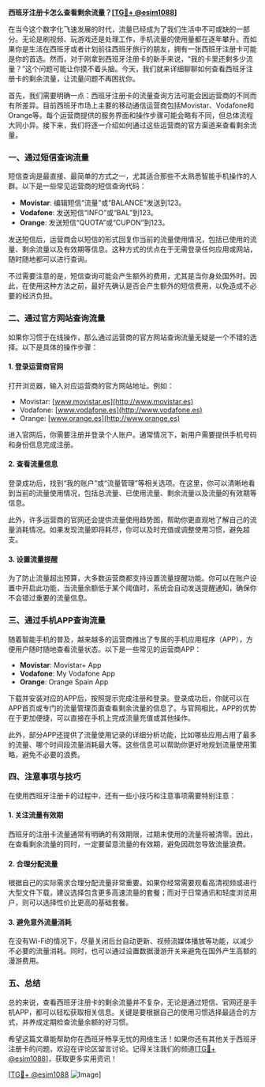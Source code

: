 **西班牙注册卡怎么查看剩余流量？[[TG💪+ @esim1088](https://t.me/s/esim1088)]**

在当今这个数字化飞速发展的时代，流量已经成为了我们生活中不可或缺的一部分。无论是刷视频、玩游戏还是处理工作，手机流量的使用量都在逐年攀升。而如果你是生活在西班牙或者计划前往西班牙旅行的朋友，拥有一张西班牙注册卡可能是你的首选。然而，对于刚拿到西班牙注册卡的新手来说，“我的卡里还剩多少流量？”这个问题可能让你摸不着头脑。今天，我们就来详细聊聊如何查看西班牙注册卡的剩余流量，让流量问题不再困扰你。

首先，我们需要明确一点：西班牙注册卡的流量查询方法可能会因运营商的不同而有所差异。目前西班牙市场上主要的移动通信运营商包括Movistar、Vodafone和Orange等。每个运营商提供的服务界面和操作步骤可能会略有不同，但总体流程大同小异。接下来，我们将逐一介绍如何通过这些运营商的官方渠道来查看剩余流量。

### **一、通过短信查询流量**

短信查询是最直接、最简单的方式之一，尤其适合那些不太熟悉智能手机操作的人群。以下是一些常见运营商的短信查询代码：

- **Movistar**: 编辑短信“流量”或“BALANCE”发送到123。
- **Vodafone**: 发送短信“INFO”或“BAL”到123。
- **Orange**: 发送短信“QUOTA”或“CUPON”到123。

发送短信后，运营商会以短信的形式回复你当前的流量使用情况，包括已使用的流量、剩余流量以及有效期等信息。这种方式的优点在于无需登录任何应用或网站，随时随地都可以进行查询。

不过需要注意的是，短信查询可能会产生额外的费用，尤其是当你身处国外时。因此，在使用这种方法之前，最好先确认是否会产生额外的短信费用，以免造成不必要的经济负担。

### **二、通过官方网站查询流量**

如果你习惯于在线操作，那么通过运营商的官方网站查询流量无疑是一个不错的选择。以下是具体的操作步骤：

#### **1. 登录运营商官网**
打开浏览器，输入对应运营商的官方网站地址。例如：
- Movistar: [www.movistar.es](http://www.movistar.es)
- Vodafone: [www.vodafone.es](http://www.vodafone.es)
- Orange: [www.orange.es](http://www.orange.es)

进入官网后，你需要注册并登录个人账户。通常情况下，新用户需要提供手机号码和身份信息完成注册。

#### **2. 查看流量信息**
登录成功后，找到“我的账户”或“流量管理”等相关选项。在这里，你可以清晰地看到当前的流量使用情况，包括总流量、已使用流量、剩余流量以及流量的有效期等信息。

此外，许多运营商的官网还会提供流量使用趋势图，帮助你更直观地了解自己的流量消耗情况。如果发现流量即将耗尽，你可以及时充值或调整使用习惯，避免超支。

#### **3. 设置流量提醒**
为了防止流量超出预算，大多数运营商都支持设置流量提醒功能。你可以在账户设置中开启此功能，当流量余额低于某个阈值时，系统会自动发送提醒通知，确保你不会错过重要的流量信息。

### **三、通过手机APP查询流量**

随着智能手机的普及，越来越多的运营商推出了专属的手机应用程序（APP），方便用户随时随地查看流量状态。以下是一些常见的运营商APP：

- **Movistar**: Movistar+ App
- **Vodafone**: My Vodafone App
- **Orange**: Orange Spain App

下载并安装对应的APP后，按照提示完成注册和登录。登录成功后，你就可以在APP首页或专门的流量管理页面查看剩余流量的信息了。与官网相比，APP的优势在于更加便捷，可以直接在手机上完成流量充值或其他操作。

此外，部分APP还提供了流量使用记录的详细分析功能，比如哪些应用占用了最多的流量、哪个时间段流量消耗最大等。这些信息可以帮助你更好地规划流量使用策略，避免不必要的浪费。

### **四、注意事项与技巧**

在使用西班牙注册卡的过程中，还有一些小技巧和注意事项需要特别注意：

#### **1. 关注流量有效期**
西班牙的注册卡流量通常有明确的有效期限，过期未使用的流量将被清零。因此，在查看剩余流量的同时，一定要留意流量的有效期，避免因疏忽导致流量浪费。

#### **2. 合理分配流量**
根据自己的实际需求合理分配流量非常重要。如果你经常需要观看高清视频或进行大型文件下载，建议选择包含更多高速流量的套餐；而对于日常通讯和轻度浏览用户，则可以选择性价比更高的基础套餐。

#### **3. 避免意外流量消耗**
在没有Wi-Fi的情况下，尽量关闭后台自动更新、视频流媒体播放等功能，以减少不必要的流量消耗。同时，也可以通过设置数据漫游开关来避免在国外产生高额的漫游费用。

### **五、总结**

总的来说，查看西班牙注册卡的剩余流量并不复杂，无论是通过短信、官网还是手机APP，都可以轻松获取相关信息。关键是要根据自己的使用习惯选择最适合的方式，并养成定期检查流量余额的好习惯。

希望这篇文章能帮助你在西班牙畅享无忧的网络生活！如果你还有其他关于西班牙注册卡的问题，欢迎在评论区留言讨论。记得关注我们的频道[[TG💪+ @esim1088](https://t.me/s/esim1088)]，获取更多实用资讯！

[[TG💪+ @esim1088](https://t.me/s/esim1088) ![Image](https://i.postimg.cc/4NQfJmqS/Snipaste-2025-05-13-00-14-12.png)]
